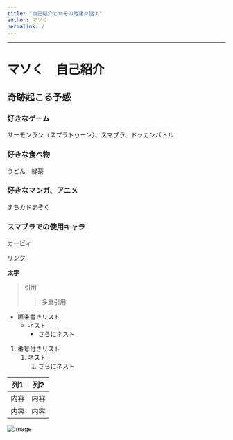 ```yaml
---
title: "自己紹介とかその他諸々話す"
author: マソく
permalink: /
---
```







---



# マソく　自己紹介
## 奇跡起こる予感
### 好きなゲーム
サーモンラン（スプラトゥーン）、スマブラ、ドッカンバトル
### 好きな食べ物
うどん　緑茶  
### 好きなマンガ、アニメ  
まちカドまぞく
### スマブラでの使用キャラ
カービィ


[リンク](https://www.google.co.jp/)

**太字**

> 引用
>> 多重引用


- 箇条書きリスト
  - ネスト
    - さらにネスト


1. 番号付きリスト
   1. ネスト
      1. さらにネスト


| 列1  | 列2  |
|-----|-----|
| 内容  | 内容  |
| 内容  | 内容  |

![image](/GHPages_WebSite/assets/images/logo-150.png)
